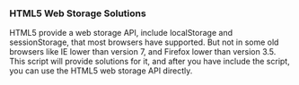 
### HTML5 Web Storage Solutions

HTML5 provide a web storage API, include localStorage and sessionStorage, that most browsers have supported.
But not in some old browsers like IE lower than version 7, and Firefox lower than version 3.5.
This script will provide solutions for it, and after you have include the script, you can use the HTML5 web storage API directly.